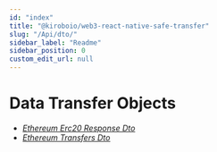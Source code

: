 ```yaml
---
id: "index"
title: "@kiroboio/web3-react-native-safe-transfer"
slug: "/Api/dto/"
sidebar_label: "Readme"
sidebar_position: 0
custom_edit_url: null
---
```


# Data Transfer Objects

- *<a href="./dto/interfaces/EthErc20ResponseDto">Ethereum Erc20 Response Dto</a>*
- *<a href="./dto/modules">Ethereum Transfers Dto</a>*

